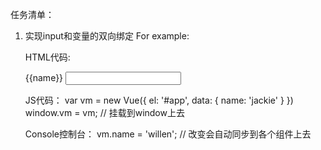 任务清单：

1. 实现input和变量的双向绑定
   For example:

   HTML代码:
   <div>
        {{name}}
        <input type="text" v-model="name">
   </div>

   JS代码：
   var vm = new Vue({
       el: '#app',
       data: {
           name: 'jackie'
       }
   })
   window.vm = vm; // 挂载到window上去

   Console控制台：
   vm.name = 'willen'; // 改变会自动同步到各个组件上去